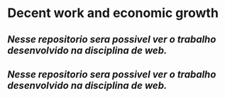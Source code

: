 
# Decent work and economic growth

## _Nesse repositorio sera possivel ver o trabalho desenvolvido na disciplina de web._



## _Nesse repositorio sera possivel ver o trabalho desenvolvido na disciplina de web._
